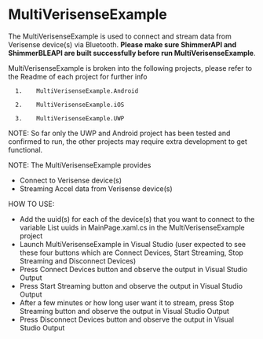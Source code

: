 # MultiVerisenseExample
The MultiVerisenseExample is used to connect and stream data from Verisense device(s) via Bluetooth. 
**Please make sure ShimmerAPI and ShimmerBLEAPI are built successfully before run MultiVerisenseExample**.

MultiVerisenseExample is broken into the following projects, please refer to the Readme of each project for further info

      1.	MultiVerisenseExample.Android
                  
      2.	MultiVerisenseExample.iOS

      3.	MultiVerisenseExample.UWP

NOTE: So far only the UWP and Android project has been tested and confirmed to run, the other projects may require extra development to get functional.

NOTE: The MultiVerisenseExample provides 
- Connect to Verisense device(s)
- Streaming Accel data from Verisense device(s)

HOW TO USE:
  - Add the uuid(s) for each of the device(s) that you want to connect to the variable List<string> uuids in MainPage.xaml.cs in the MultiVerisenseExample project
  - Launch MultiVerisenseExample in Visual Studio (user expected to see these four buttons which are Connect Devices, Start Streaming, Stop Streaming and Disconnect Devices)
  - Press Connect Devices button and observe the output in Visual Studio Output
  - Press Start Streaming button and observe the output in Visual Studio Output
  - After a few minutes or how long user want it to stream, press Stop Streaming button and observe the output in Visual Studio Output
  - Press Disconnect Devices button and observe the output in Visual Studio Output